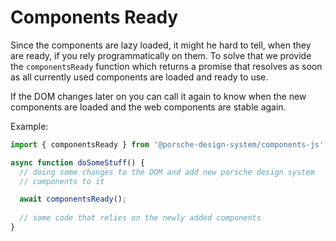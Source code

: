 # Components Ready

Since the components are lazy loaded, it might he hard to tell, when they
are ready, if you rely programmatically on them. To solve that we provide
the `componentsReady` function which returns a promise that resolves as
soon as all currently used components are loaded and ready to use.

If the DOM changes later on you can call it again to know when the
new components are loaded and the web components are stable again.

Example:
```javascript
import { componentsReady } from '@porsche-design-system/components-js';

async function doSomeStuff() {
  // doing some changes to the DOM and add new porsche design system
  // components to it

  await componentsReady();
  
  // some code that relies on the newly added components
}
```